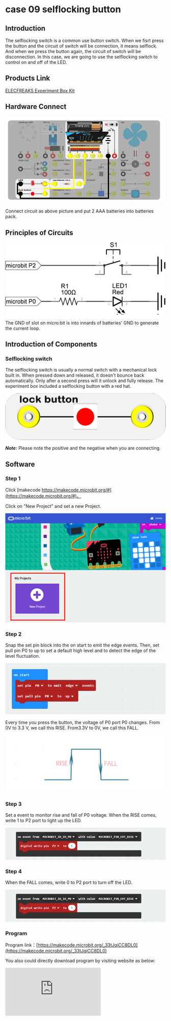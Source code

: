 # case 09 selflocking button

## Introduction ##

 The selflocking switch is a common use button switch. When we fisrt press the button and the circuit of switch will be connection, it means selflock. And when we press the button again, the circuit of switch will be disconnection. In this case, we are going to use the selflocking switch to control on and off of the LED.

## Products Link

[ELECFREAKS Experiment Box Kit](https://shop.elecfreaks.com/products/elecfreaks-experiment-box-kit-without-micro-bit-board?_pos=1&_sid=ac099db2f&_ss=r)

## Hardware Connect ##

![](./images/2hsQnmL.png)

  Connect circuit as above picture and put 2 AAA batteries into batteries pack.

## Principles of Circuits ##

![](./images/VT0SVKN.png)

 The GND of slot on micro:bit is into innards of batteries' GND to generate the current loop.

## Introduction of Components ##

### Selflocking switch ###
 The selflocking switch is usually a normal switch with a mechanical lock built in. When pressed down and released, it doesn't bounce back automatically. Only after a second press will it unlock and fully release.
 The experiment box included a selflocking button with a red hat.

![](./images/3iIZPHP.png)

***Note:*** Please note the positive and the negative when you are connecting.

## Software

### Step 1

 Click [makecode https://makecode.microbit.org/#](https://makecode.microbit.org/#)。

 Click on "New Project" and set a new Project.

![](./images/t34k5Zb.png)

### Step 2

 Snap the set pin block into the on start to emit the edge events. Then, set pull pin P0 to up to set a default high level and to detect the edge of the level fluctuation.

![](./images/aIzHYGY.png)

 Every time you press the button, the voltage of P0 port P0 changes. From 0V to 3.3 V, we call this RISE. From3.3V to 0V, we call this FALL.

![](./images/kcnveNe.jpg)

### Step 3

 Set a event to monitor rise and fall of P0 voltage. When the RISE comes, write 1 to P2 port to light up the LED.

![](./images/c6aX7T8.png)

### Step 4

 When the FALL comes, write 0 to P2 port to turn off the LED.

![](./images/c6aX7T8.png)

### Program

 Program link：[https://makecode.microbit.org/_33tJqiCC8DL0](https://makecode.microbit.org/_33tJqiCC8DL0)

 You also could directly download program by visiting website as below:

<div
    style={{
        position: 'relative',
        paddingBottom: '60%',
        overflow: 'hidden',
    }}
>
    <iframe
        src="https://makecode.microbit.org/_33tJqiCC8DL0"
        frameborder="0"
        sandbox="allow-popups allow-forms allow-scripts allow-same-origin"
        style={{
            position: 'absolute',
            width: '100%',
            height: '100%',
        }}
    />
</div>


## Result

  Press down selflocking switch, LED turns on; press again, LED turns off.

## Think

 How can we control the micro:bit screen with the selflocking switch ?

## Questions



## More Information
